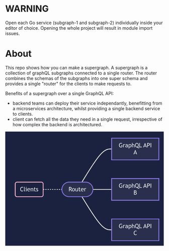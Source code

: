 # WARNING

Open each Go service (subgraph-1 and subgraph-2) individually inside your editor of choice. Opening the whole project will result in module import issues.

# About

This repo shows how you can make a supergraph. A supergraph is a collection of graphQL subgraphs connected to a single router. The router combines the schemas of the subgraphs into one super schema and provides a single "router" for the clients to make requests to.

Benefits of a supergraph over a single GraphQL API:

- backend teams can deploy their service independantly, benefitting from a microservices architecture, whilst providing a single backend service to clients.
- client can fetch all the data they need in a single request, irrespective of how complex the backend is architectured.

![Image Alt Text](./supergraph-diagram.png)
